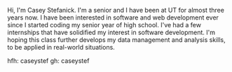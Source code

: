 Hi, I'm Casey Stefanick. I'm a senior and I have been at UT for almost three years now. I have been interested in software and web development
ever since I started coding my senior year of high school. I've had a few internships that have solidified my interest in software development. 
I'm hoping this class further develops my data management and analysis skills, to be applied in real-world situations.   

hfh: caseystef
gh: caseystef

